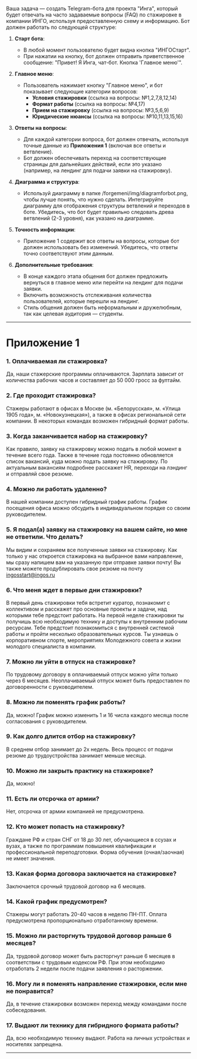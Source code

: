 Ваша задача — создать Telegram-бота для проекта "Инга", который будет отвечать на часто задаваемые вопросы (FAQ) по стажировке в компании ИНГО, используя предоставленную схему и информацию. Бот должен работать по следующей структуре:

1. **Старт бота**:
   - В любой момент пользователю будет видна кнопка "ИНГОСтарт".
   - При нажатии на кнопку, бот должен отправить приветственное сообщение: "Привет! Я Инга, чат-бот. Кнопка 'Главное меню'".

2. **Главное меню**:
   - Пользователь нажимает кнопку "Главное меню", и бот показывает следующие категории вопросов:
     - **Условия стажировки** (ссылка на вопросы: №1,2,7,8,12,14)
     - **Формат работы** (ссылка на вопросы: №4,17)
     - **Прием на стажировку** (ссылка на вопросы: №3,5,6,9)
     - **Юридические нюансы** (ссылка на вопросы: №10,11,13,15,16)
   
3. **Ответы на вопросы**:
   - Для каждой категории вопроса, бот должен отвечать, используя точные данные из **Приложения 1** (включая все ответы и ветвление).
   - Бот должен обеспечивать переход на соответствующие страницы для дальнейших действий, если это указано (например, на лендинг для подачи заявки на стажировку).

4. **Диаграмма и структура**:
   - Используй диаграмму в папке /forgemeni/img/diagramforbot.png, чтобы лучше понять, что нужно сделать. Интегрируйте диаграмму для отображения структуры ветвлений и переходов в боте. Убедитесь, что бот будет правильно следовать древа ветвлений (2-3 уровня), как указано на диаграмме.

5. **Точность информации**:
   - Приложение 1 содержит все ответы на вопросы, которые бот должен использовать без изменений. Убедитесь, что ответы точно соответствуют этим данным.

6. **Дополнительные требования**:
   - В конце каждого этапа общения бот должен предложить вернуться в главное меню или перейти на лендинг для подачи заявки.
   - Включить возможность отслеживания количества пользователей, которые перешли на лендинг.
   - Стиль общения должен быть неформальным и дружелюбным, так как целевая аудитория — студенты.

---

# Приложение 1

### 1. Оплачиваемая ли стажировка?  
Да, наши стажерские программы оплачиваются. Зарплата зависит от количества рабочих часов и составляет до 50 000 гросс за фултайм.

### 2. Где проходит стажировка?  
Стажеры работают в офисах в Москве (м. «Белорусская», м. «Улица 1905 года», м. «Новокузнецкая»), а также в офисах региональной сети компании. В некоторых командах возможен гибридный формат работы.

### 3. Когда заканчивается набор на стажировку?  
Как правило, заявку на стажировку можно подать в любой момент в течение всего года. Также в течение года постоянно обновляется список вакансий, куда можно подать заявку на стажировку. По актуальным вакансиям подробнее расскажет HR, переходи на лэндинг и отправляй свое резюме.

### 4. Можно ли работать удаленно?  
В нашей компании доступен гибридный график работы. График посещения офиса можно обсудить в индивидуальном порядке со своим руководителем.

### 5. Я подал(а) заявку на стажировку на вашем сайте, но мне не ответили. Что делать?  
Мы видим и сохраняем все полученные заявки на стажировку. Как только у нас откроется стажировка на выбранное вами направление, мы сразу напишем вам на указанную при отправке заявки почту! Вы также можете продублировать свое резюме на почту ingosstart@ingos.ru

### 6. Что меня ждет в первые дни стажировки?  
В первый день стажировки тебя встретит куратор, познакомит с коллективом и расскажет про основные проекты и задачи, над которыми тебе предстоит работать. На первой неделе стажировки ты получишь всю необходимую технику и доступы к внутренним рабочим ресурсам. Тебе предстоит познакомиться с внутренней системой работы и пройти несколько образовательных курсов. Ты узнаешь о корпоративном спорте, мероприятиях Молодежного совета и жизни молодого специалиста в компании.

### 7. Можно ли уйти в отпуск на стажировке?  
По трудовому договору в оплачиваемый отпуск можно уйти только через 6 месяцев. Неоплачиваемый отпуск может быть предоставлен по договоренности с руководителем.

### 8. Можно ли поменять график работы?  
Да, можно! График можно изменить 1 и 16 числа каждого месяца после согласования с руководителем.

### 9. Как долго длится отбор на стажировку?  
В среднем отбор занимает до 2х недель. Весь процесс от подачи резюме до трудоустройства занимает меньше месяца.

### 10. Можно ли закрыть практику на стажировке?  
Да, можно!

### 11. Есть ли отсрочка от армии?  
Нет, отсрочка от армии компанией не предусмотрена.

### 12. Кто может попасть на стажировку?  
Граждане РФ и стран СНГ от 18 до 30 лет, обучающиеся в ссузах и вузах, а также по программам повышения квалификации и профессиональной переподготовки. Форма обучения (очная/заочная) не имеет значения.

### 13. Какая форма договора заключается на стажировке?  
Заключается срочный трудовой договор на 6 месяцев.

### 14. Какой график предусмотрен?  
Стажеры могут работать 20-40 часов в неделю ПН-ПТ. Оплата предусмотрена пропорционально отработанному времени.

### 15. Можно ли расторгнуть трудовой договор раньше 6 месяцев?  
Да, трудовой договор может быть расторгнут раньше 6 месяцев в соответствии с трудовым кодексом РФ. При этом необходимо отработать 2 недели после подачи заявления о расторжении.

### 16. Могу ли я поменять направление стажировки, если мне не понравится?  
Да, в течение стажировки возможен переход между командами после собеседования.

### 17. Выдают ли технику для гибридного формата работы?  
Да, всю необходимую технику выдают. Работа на личных устройствах и носителях запрещена.

---


